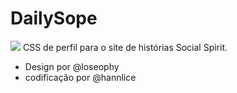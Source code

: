 # DailySope
[![](https://funkyimg.com/i/328ew.png)](https://funkyimg.com/i/328ew.png)
CSS de perfil para o site de histórias Social Spirit.
* Design por @loseophy
* codificação por @hannlice
